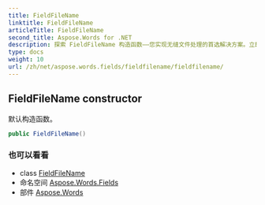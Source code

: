 ```yaml
---
title: FieldFileName
linktitle: FieldFileName
articleTitle: FieldFileName
second_title: Aspose.Words for .NET
description: 探索 FieldFileName 构造函数——您实现无缝文件处理的首选解决方案。立即使用我们的默认构造函数，解锁效率！
type: docs
weight: 10
url: /zh/net/aspose.words.fields/fieldfilename/fieldfilename/
---
```

## FieldFileName constructor

默认构造函数。

```csharp
public FieldFileName()
```

### 也可以看看

* class [FieldFileName](../)
* 命名空间 [Aspose.Words.Fields](../../../aspose.words.fields/)
* 部件 [Aspose.Words](../../../)
